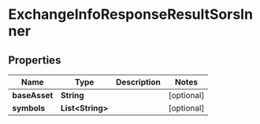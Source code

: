 

# ExchangeInfoResponseResultSorsInner


## Properties

| Name | Type | Description | Notes |
|------------ | ------------- | ------------- | -------------|
|**baseAsset** | **String** |  |  [optional] |
|**symbols** | **List&lt;String&gt;** |  |  [optional] |



